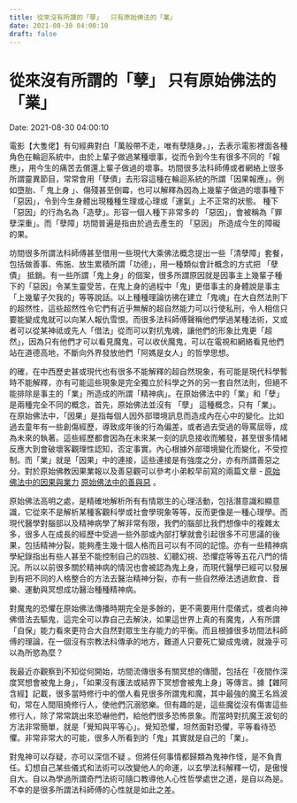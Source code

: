 ```yaml
---
title: 從來沒有所謂的「孽」  只有原始佛法的「業」 
date: 2021-08-30 04:00:10 
draft: false
---
```

# 從來沒有所謂的「孽」  只有原始佛法的「業」
Date: 2021-08-30 04:00:10

<!-- wp:paragraph -->
<p>電影【大隻佬】有句經典對白「萬般帶不走，唯有孽隨身。」，去表示電影裡面各種角色在輪迴系統中，由於上輩子做過某種壞事，從而令到今生有很多不同的「報應」，用今生的痛苦去償還上輩子做過的壞事。坊間很多法科師傅或者網絡上很多所謂靈異節目，常常會用「孽債」去形容這種在輪迴系統的所謂「因果報應」。例如墮胎、「 鬼上身 」、傷殘甚至倒霉，也可以解釋為因為上幾輩子做過的壞事種下「惡因」，令到今生身體出現種種生理或心理或「運氣」上不正常的狀態。 種下「惡因」的行為名為「造孽」。形容一個人種下非常多的 「惡因」，會被稱為「罪孽深重」。而「孽障」坊間普遍是指由於過去產生的 「惡因」 所造成今生的障礙的果。</p>
<!-- /wp:paragraph -->

<!-- wp:paragraph -->
<p>坊間很多所謂法科師傅甚至借用一些現代大乘佛法概念提出一些「清孽障」套餐，包括做善事、佈施、放生累積所謂「功德」，用一種類似會計概念的方式把 「孽債」 抵銷。有一些所謂「鬼上身」的個案，很多所謂原因就是因事主上幾輩子種下的「惡因」令某生靈受苦，在鬼上身的過程中「鬼」更借事主的身體說是事主「上幾輩子欠我的」等等說話。以上種種理論彷彿在建立「鬼魂」在大自然法則下的超然性，這些超然性令它們有近乎無解的超自然能力可以行使私刑，令人相信只要能變成鬼就可以向某人報仇雪恨。而很多法科師傅聲稱他們學過某種法術，又或者可以從某神祗或先人「借法」從而可以對抗鬼魂，讓他們的形象比鬼更「超然」，因為只有他們才可以看見魔鬼，可以收伏魔鬼，可以在電視和網絡看見他們站在道德高地，不斷向外界發放他們「阿媽是女人」的哲學思想。</p>
<!-- /wp:paragraph -->

<!-- wp:paragraph -->
<p>的確，在中西歷史甚或現代也有很多不能解釋的超自然現象，有可能是現代科學暫時不能解釋，亦有可能這些現象是完全獨立於科學之外的另一套自然法則，但絕不能排除是事主的「業」所造成的所謂「精神病」。在原始佛法中的「業」和「孽」是兩種完全不同的概念，首先，原始佛法並沒有 「孽」 這種概念，只有「業」。在原始佛法中，「因果」是指每個人因外部環境訊息而造成內在心中的變化。比如過去童年有一些創傷經歷，導致成年後的行為偏差，或者過去受過的辱罵屈辱，成為未來的執著。這些經歷都會因為在未來某一刻的訊息接收而觸發，甚至很多情緒反應大到會破壞客觀理性認知，否定事實。內心根據外部環境變化而變化，不受控制。而「業」就是「因果」中的連接，這些連接是有強度之分，亦有所謂善惡之分。對於原始佛教因果業報以及善惡觀可以參考小弟較早前寫的兩篇文章 - <a href="https://curiosityforever.wordpress.com/2021/03/07/%e5%8e%9f%e5%a7%8b%e4%bd%9b%e6%b3%95%e4%b8%ad%e7%9a%84%e5%9b%a0%e6%9e%9c%e8%88%87%e6%a5%ad%e5%8a%9b/">原始佛法中的因果與業力</a>  <a href="https://curiosityforever.wordpress.com/2021/03/21/%e5%8e%9f%e5%a7%8b%e4%bd%9b%e6%b3%95%e4%b8%ad%e7%9a%84%e5%96%84%e8%88%87%e6%83%a1/">原始佛法中的善與惡</a> 。</p>
<!-- /wp:paragraph -->

<!-- wp:paragraph -->
<p>原始佛法高明之處，是精確地解析所有有情眾生的心理活動，包括潛意識和顯意識，它從來不是解析某種客觀科學或社會學現象等等，反而更像是一種心理學。而現代醫學對腦部以及精神病學了解非常有限，我們的腦部比我們想像中的複雜太多，很多人在成長的經歷中受過一些外部或內部打擊就會引起很多不可思議的後果，包括精神分裂，能夠產生幾十個人格而且可以有不同的記憶。亦有一些精神病學紀錄指出有些人甚至不能控制自己的四肢、幻聽幻視、恐懼症等等五花八門的情況。所以以前很多關於精神病的情況也會被認為鬼上身，而現代醫學已經可以發展到有把不同的人格整合的方法去醫治精神分裂，亦有一些自然療法透過飲食、音樂、運動與冥想成功醫治種種精神病。</p>
<!-- /wp:paragraph -->

<!-- wp:paragraph -->
<p>對魔鬼的恐懼在原始佛法傳播時期完全是多餘的，更不需要用什麼儀式，或者向神佛借法去驅鬼，這完全可以靠自己去解決，如果這世界上真的有魔鬼，人有所謂「自保」能力看來更符合大自然對眾生生存能力的平衡。而且根據很多坊間法科師傅的理論，在一個沒有宗教法科傳承的地方，難道人只要死亡變成鬼魂，就幾乎可以為所慾為麼？</p>
<!-- /wp:paragraph -->

<!-- wp:paragraph -->
<p>我最近亦觀察到不知從何開始，坊間流傳很多有關冥想的傳聞，包括在「夜間作深度冥想會被鬼上身」，「如果沒有護法或結界下冥想會被鬼上身」等傳言。據【雜阿含經】記載，很多當時修行中的僧人看見很多所謂鬼和魔，其中最強的魔王名爲波旬，常在人間阻撓修行人，使他們沉溺慾樂。但有趣的是，這些魔從沒有傷害這些修行人，除了常常跳出來恐嚇他們，給他們很多恐怖景象。而當時對抗魔王波旬的方法非常簡單，就是「覺知與平等心」。覺知恐懼，坦然面對恐懼，平等看待恐懼。非常非常大的可能，很多人所看到的「鬼」其實就是自己的「業」。</p>
<!-- /wp:paragraph -->

<!-- wp:paragraph -->
<p>對鬼神可以存疑，亦可以深信不疑 。但將任何事情都歸類為鬼神作怪，是不負責任。幻想自己某些儀式和法術可以改變他人的命運，以玄學法科解釋一切，是傲慢自大。自以為學過所謂奇門法術可隨口教導他人心性哲學處世之道，是自以為是。不幸的是很多所謂法科師傅的心性就是如此之差。</p>
<!-- /wp:paragraph -->

